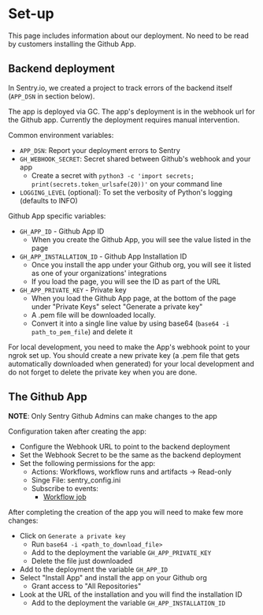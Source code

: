 # Set-up

This page includes information about our deployment. No need to be read by customers installing the Github App.

## Backend deployment

In Sentry.io, we created a project to track errors of the backend itself (`APP_DSN` in section below).

The app is deployed via GC. The app's deployment is in the webhook url for the Github app. Currently the deployment requires manual intervention.

Common environment variables:

- `APP_DSN`: Report your deployment errors to Sentry
- `GH_WEBHOOK_SECRET`: Secret shared between Github's webhook and your app
  - Create a secret with `python3 -c 'import secrets; print(secrets.token_urlsafe(20))'` on your command line
- `LOGGING_LEVEL` (optional): To set the verbosity of Python's logging (defaults to INFO)

Github App specific variables:

- `GH_APP_ID` - Github App ID
  - When you create the Github App, you will see the value listed in the page
- `GH_APP_INSTALLATION_ID` - Github App Installation ID
  - Once you install the app under your Github org, you will see it listed as one of your organizations' integrations
  - If you load the page, you will see the ID as part of the URL
- `GH_APP_PRIVATE_KEY` - Private key
  - When you load the Github App page, at the bottom of the page under "Private Keys" select "Generate a private key"
  - A .pem file will be downloaded locally.
  - Convert it into a single line value by using base64 (`base64 -i path_to_pem_file`) and delete it

For local development, you need to make the App's webhook point to your ngrok set up. You should create a new private key (a .pem file that gets automatically downloaded when generated) for your local development and do not forget to delete the private key when you are done.

## The Github App

**NOTE**: Only Sentry Github Admins can make changes to the app

Configuration taken after creating the app:

- Configure the Webhook URL to point to the backend deployment
- Set the Webhook Secret to be the same as the backend deployment
- Set the following permissions for the app:
  - Actions: Workflows, workflow runs and artifacts -> Read-only
  - Singe File: sentry_config.ini
  - Subscribe to events:
    - [Workflow job](https://docs.github.com/en/developers/webhooks-and-events/webhooks/webhook-events-and-payloads#workflow_job)

After completing the creation of the app you will need to make few more changes:

- Click on `Generate a private key`
  - Run `base64 -i <path_to_download_file>`
  - Add to the deployment the variable `GH_APP_PRIVATE_KEY`
  - Delete the file just downloaded
- Add to the deployment the variable `GH_APP_ID`
- Select "Install App" and install the app on your Github org
  - Grant access to "All Repositories"
- Look at the URL of the installation and you will find the installation ID
  - Add to the deployment the variable `GH_APP_INSTALLATION_ID`
